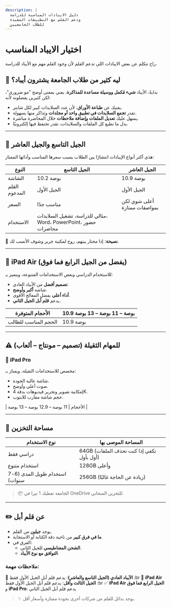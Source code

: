 ```yaml
---
description: |
  دليل الايبادات المناسبة للدراسة
  ودعم القلم مع التطبيقات المفيدة
  للطلاب الجامعيين
---
```


# اختيار الايباد المناسب

راح نتكلم عن بعض الايبادات اللي تدعم القلم لأن وجود القلم مهم مع الأيباد للدراسة.

## 🎯 ليه كثير من طلاب الجامعة يشترون أيباد؟

بدايةً، الأيباد **شيء مُكمل ووسيلة مساعدة للمذاكرة**، يعني بمعنى أوضح "مو ضروري"، لكن كثيرين يفضلونه لأنه:

- يغنيك عن **طباعة الأوراق**، لأن عدد السلايدات كبير لكل شابتر.
- تقدر **تجمع السلايدات في تطبيق واحد أو مجلدات** وتذاكر منها بسهولة.
- يسهل عليك **تعديل الملفات وإضافة ملاحظات** خلال المحاضرة مباشرة.
- بدل ما تطبع كل الملفات والسلايدات، تقدر تحتفظ فيها إلكترونيًا.

---

## 🔹 الجيل التاسع والجيل العاشر

هذي أكثر أنواع الإيبادات انتشارًا بين الطلاب بسبب سعرها المناسب وأدائها الممتاز:

| النوع         | الجيل التاسع                                                   | الجيل العاشر                 |
| ------------- | -------------------------------------------------------------- | ---------------------------- |
| الشاشة        | 10.2 بوصة                                                      | 10.9 بوصة                    |
| القلم المدعوم | الجيل الأول                                                    | الجيل الأول                  |
| السعر         | مناسب جدًا                                                     | أعلى شوي لكن بمواصفات ممتازة |
| الاستخدام     | مثالي للدراسة، تشغيل السلايدات، Word، PowerPoint، حضور محاضرات |                              |

📌 **نصيحة**: إذا محتار بينهم، روح لمكتبة جرير وشوف الأنسب لك.

---

## 🔹 iPad Air (يفضل من الجيل الرابع فما فوق)

للاستخدام الدراسي وبعض الاستخدامات المتنوعة، ويتميز بـ:

- **تصميم أفضل** من الأيباد العادي.
- شاشة **أكبر وأوضح**.
- **أداء أعلى** بفضل المعالج الأقوى.
- يدعم **قلم أبل الجيل الثاني**.

| الأحجام المتوفرة     | 10.9 بوصة – 11 بوصة – 13 بوصة |
| -------------------- | ----------------------------- |
| الحجم المناسب للطالب | 10.9 بوصة                     |

---

## ⚠️ للمهام الثقيلة (تصميم – مونتاج – ألعاب)

### 🔹 iPad Pro

مخصص للاستخدامات الثقيلة، ويمتاز بـ:

- شاشة عالية الجودة.
- صوت أعلى وأوضح.
- إمكانية تصوير وتحرير فيديوهات بدقة 4K.
- حجم شاشة مقارب للابتوب.

\| الأحجام | 11 بوصة – 12.9 بوصة – 13 بوصة |

---

## 💾 مساحة التخزين

| نوع الاستخدام                  | المساحة الموصى بها                        |
| ------------------------------ | ----------------------------------------- |
| دراسي فقط                      | 64GB (تكفي إذا كنت تحذف الملفات أول بأول) |
| استخدام متنوع                  | 128GB وأعلى                               |
| استخدام طويل المدى (6-7 سنوات) | 256GB (زيادة عن الحاجة غالبًا)            |

> 📦 الجامعة تعطيك 1 تيرا في OneDrive للتخزين السحابي.

---

## ✏️ عن قلم أبل

- يوجد **جيلين** من القلم.
- **ما في فرق كبير** من ناحية دقة الكتابة أو الاستجابة.
- الفرق في:
  - **الشحن المغناطيسي** للجيل الثاني.
  - **التوافق مع نوع الأيباد**.

### ملاحظات مهمة:

🛑 **الآيباد العادي (الجيل التاسع والعاشر)**: يدعم قلم أبل الجيل الأول فقط :br 🛑 **iPad Air الجيل الثالث وأقل**: يدعم قلم أبل الجيل الأول فقط :br ✅ **iPad Air الجيل الرابع فما فوق** و **iPad Pro**: يدعم قلم أبل الجيل الثاني

> ✨ يوجد بدائل للقلم من شركات أخرى بجودة ممتازة وأسعار أقل.
